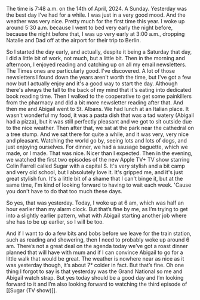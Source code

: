 The time is 7:48 a.m. on the 14th of April, 2024. A Sunday. Yesterday was the best day I've had for a while. I was just in a very good mood. And the weather was very nice. Pretty much for the first time this year. I woke up around 5:30 a.m. because I went to bed very early the night before, because the night before that, I was up very early at 3:00 a.m., dropping Natalie and Dad off at the airport for their trip to Berlin.

So I started the day early, and actually, despite it being a Saturday that day, I did a little bit of work, not much, but a little bit. Then in the morning and afternoon, I enjoyed reading and catching up on all my email newsletters. The Times ones are particularly good. I've discovered. A lot of those newsletters I found down the years aren't worth the time, but I've got a few now but I actually enjoy and it's a good way to start the day. Although there's always the fall to the back of my mind that it's eating into dedicated book reading time. Then I walked to the cooperative to get some painkillers from the pharmacy and did a bit more newsletter reading after that. And then me and Abigail went to St. Albans. We had lunch at an Italian place. It wasn't wonderful my food, it was a pasta dish that was a tad watery (Abigail had a pizza), but it was still perfectly pleasant and we got to sit outside due to the nice weather. Then after that, we sat at the park near the cathedral on a tree stump. And we sat there for quite a while, and it was very, very nice and pleasant. Watching the world go by, seeing lots and lots of dogs, and just enjoying ourselves. For dinner, we had a sausage baguette, which we made, or I made. That was nice. Nicer than I expected. Then in the evening, we watched the first two episodes of the new Apple TV+ TV show starring Colin Farrell called Sugar with a capital S. It's very stylish and a bit camp and very old school, but I absolutely love it. It's gripped me, and it's just great stylish fun. It's a little bit of a shame that I can't binge it, but at the same time, I'm kind of looking forward to having to wait each week. 'Cause you don't have to do that too much these days.

So yes, that was yesterday. Today, I woke up at 6 am, which was half an hour earlier than my alarm clock. But that’s fine by me, as I’m trying to get into a slightly earlier pattern, what with Abigail starting another job where she has to be up earlier, so I will be too.

And if I want to do a few bits and bobs before we leave for the train station, such as reading and showering, then I need to probably woke up around 6 am. There’s not a great deal on the agenda today we’ve got a roast dinner planned that will have with mum and if I can convince Abigail to go for a little walk that would be great. The weather is nowhere near as nice as it was yesterday though, it’s about 7° colder in fact. But that’s fine. Oh one thing I forgot to say is that yesterday was the Grand National so me and Abigail watch strap. But yes today should be a good day and I’m looking forward to it and I’m also looking forward to watching the third episode of [[Sugar (TV show)]].